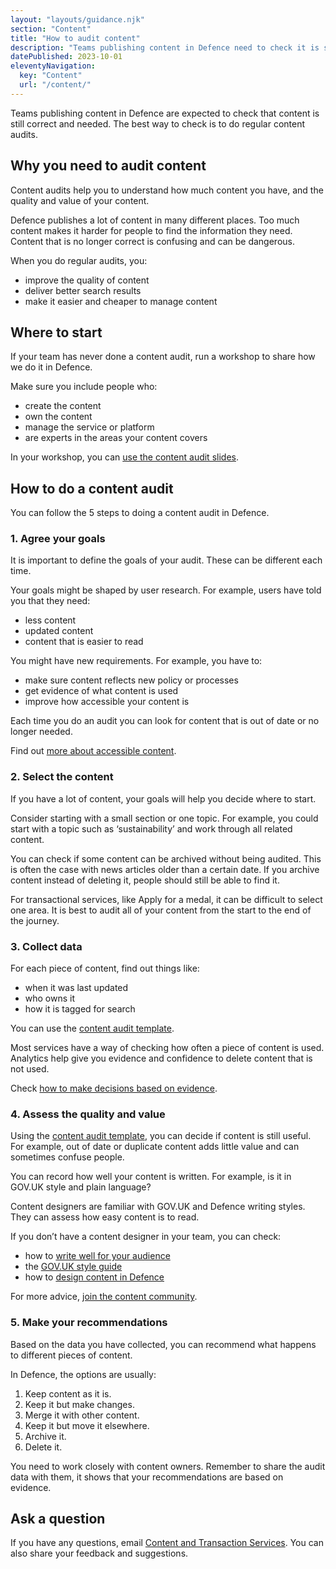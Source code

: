 ```yaml
---
layout: "layouts/guidance.njk"
section: "Content"
title: "How to audit content"
description: "Teams publishing content in Defence need to check it is still correct and needed. Find out how to run a content audit."
datePublished: 2023-10-01
eleventyNavigation:
  key: "Content"
  url: "/content/"
---
```


Teams publishing content in Defence are expected to check that content is still correct and needed. The best way to check is to do regular content audits.

## Why you need to audit content

Content audits help you to understand how much content you have, and the quality and value of your content. 

Defence publishes a lot of content in many different places. Too much content makes it harder for people to find the information they need. Content that is no longer correct is confusing and can be dangerous.

When you do regular audits, you:

- improve the quality of content
- deliver better search results
- make it easier and cheaper to manage content


## Where to start 

If your team has never done a content audit, run a workshop to share how we do it in Defence. 

Make sure you include people who: 

- create the content
- own the content
- manage the service or platform
- are experts in the areas your content covers

In your workshop, you can [use the content audit slides]().  

## How to do a content audit

You can follow the 5 steps to doing a content audit in Defence. 

### 1. Agree your goals

It is important to define the goals of your audit. These can be different each time. 

Your goals might be shaped by user research. For example, users have told you that they need: 

- less content
- updated content
- content that is easier to read

You might have new requirements. For example, you have to:

- make sure content reflects new policy or processes
- get evidence of what content is used 
- improve how accessible your content is

Each time you do an audit you can look for content that is out of date or no longer needed. 

Find out [more about accessible content](/accessibility/meet-accessibility-regulations/content-designers/).

### 2. Select the content 

If you have a lot of content, your goals will help you decide where to start. 

Consider starting with a small section or one topic. For example, you could start with a topic such as ‘sustainability’ and work through all related content. 

You can check if some content can be archived without being audited. This is often the case with news articles older than a certain date. If you archive content instead of deleting it, people should still be able to find it.  

For transactional services, like Apply for a medal, it can be difficult to select one area. It is best to audit all of your content from the start to the end of the journey.  

### 3. Collect data

For each piece of content, find out things like: 

- when it was last updated
- who owns it 
- how it is tagged for search

You can use the [content audit template](). 

Most services have a way of checking how often a piece of content is used. Analytics help give you evidence and confidence to delete content that is not used.

Check [how to make decisions based on evidence](/design/make-decisions-based-on-evidence/).

### 4. Assess the quality and value 

Using the [content audit template](), you can decide if content is still useful. For example, out of date or duplicate content adds little value and can sometimes confuse people.

You can record how well your content is written. For example, is it in GOV.UK style and plain language? 

Content designers are familiar with GOV.UK and Defence writing styles. They can assess how easy content is to read.  

If you don’t have a content designer in your team, you can check: 

- how to [write well for your audience](https://www.gov.uk/guidance/content-design/writing-for-gov-uk)
- the [GOV.UK style guide](https://www.gov.uk/guidance/style-guide/a-to-z-of-gov-uk-style)
- how to [design content in Defence](/content/)

For more advice, [join the content community](your-community/content/).

### 5. Make your recommendations

Based on the data you have collected, you can recommend what happens to different pieces of content. 

In Defence, the options are usually: 

1. Keep content as it is.
2. Keep it but make changes.
3. Merge it with other content.
4. Keep it but move it elsewhere.
5. Archive it.
6. Delete it.

You need to work closely with content owners. Remember to share the audit data with them, it shows that your recommendations are based on evidence.

## Ask a question

If you have any questions, email [Content and Transaction Services](). You can also share your feedback and suggestions. 

